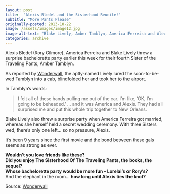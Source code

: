 ```yaml
---
layout: post
title:  "Alexis Bledel and the Sisterhood Reunite!"
subtitle: "More Pants Please"
originally-posted: 2013-10-22
image: /assets/images/image12.jpg
image-alt-text: "Blake Lively, Amber Tamblyn, America Ferreira and Alexis Bledel looking young and happy on location filming for The Sisterhood of the Traveling Pants"
categories: archive
---
```

Alexis Bledel (Rory Gilmore), America Ferreira and Blake Lively threw a surprise bachelorette party earlier this week for their fourth Sister of the Traveling Pants, Amber Tamblyn.

As reported by [Wonderwall](http://wonderwall.msn.com/movies/blake-lively-ambushed-sisterhood-co-star-for-bachelorette-party-1778067.story), the aptly-named Lively lured the soon-to-be-wed Tamblyn into a cab, blindfolded her and took her to the airport.

In Tamblyn’s words:

>  I felt all of these hands pulling me out of the car. I’m like, ‘OK, I’m going to be beheaded.’ ... and it was America and Alexis. They had all surprised me and put this whole trip together to New Orleans.

Blake Lively also threw a surprise party when America Ferreira got married, whereas she herself held a secret wedding ceremony.  With three Sisters wed, there’s only one left... so no pressure, Alexis.

It’s been 9 years since the first movie and the bond between these gals seems as strong as ever.  

__Wouldn’t you love friends like these?__  
__Did you enjoy The Sisterhood Of The Traveling Pants, the books, the sequel?__  
__Whose bachelorette party would be more fun – Lorelai’s or Rory’s?__  
And the elephant in the room... __how long until Alexis ties the knot?__

Source: [Wonderwall](http://wonderwall.msn.com/movies/blake-lively-ambushed-sisterhood-co-star-for-bachelorette-party-1778067.story)